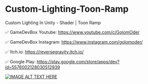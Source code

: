 # Custom-Lighting-Toon-Ramp
Custom Lighting In Unity - Shader | Toon Ramp 

✅ GameDevBox Youtube: https://www.youtube.com/c/GolomOder

✅ GameDevBox Instagram: https://www.instagram.com/golomoder/

✅ Itch.io: https://reversegravity.itch.io/

✅ Google Play: https://play.google.com/store/apps/dev?id=5576002128030512939

[![IMAGE ALT TEXT HERE](http://img.youtube.com/vi/EI8-UY6nUiU/0.jpg)](https://www.youtube.com/watch?v=EI8-UY6nUiU)

